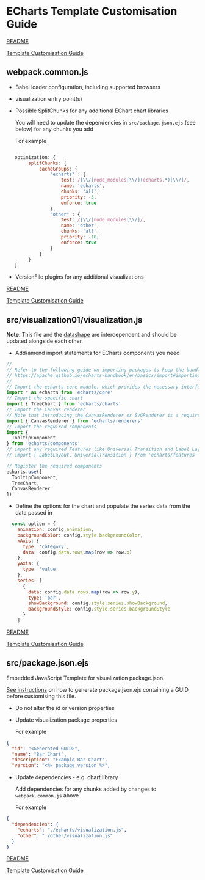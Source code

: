 # ECharts Template Customisation Guide

[README](../README.md)

[Template Customisation Guide](./template-customisation-guide.md#webpackcommonjs)

## webpack.common.js

* Babel loader configuration, including supported browsers
* visualization entry point(s)
* Possible SplitChunks for any additional EChart chart libraries

  You will need to update the dependencies in `src/package.json.ejs` (see below) for any chunks you add

  For example

```JavaScript

   optimization: {
        splitChunks: {
            cacheGroups: {
                "echarts" : {
                    test: /[\\/]node_modules[\\/](echarts.*)[\\/]/,
                    name: 'echarts',
                    chunks: 'all',
                    priority: -3,
                    enforce: true
                },
                "other" : {
                    test: /[\\/]node_modules[\\/]/,
                    name: 'other',
                    chunks: 'all',
                    priority: -10,
                    enforce: true
                }
            }
        }
   }
```

* VersionFile plugins for any additional visualizations

[README](../README.md)

[Template Customisation Guide](./template-customisation-guide.md#webpackcommonjs)

## src/visualization01/visualization.js

__Note__: This file and the [datashape](./template-customisation-guide.md#srcvisualization01visualizationdatashapegql) are interdependent and should be updated alongside each other.

* Add/amend import statements for ECharts components you need

```JavaScript
//
// Refer to the following guide on importing packages to keep the bundle size to a minimum:
// https://apache.github.io/echarts-handbook/en/basics/import#importing-required-charts-and-components-to-have-minimal-bundle
//
// Import the echarts core module, which provides the necessary interfaces for using echarts.
import * as echarts from 'echarts/core'
// Import the specific chart
import { TreeChart } from 'echarts/charts'
// Import the Canvas renderer
// Note that introducing the CanvasRenderer or SVGRenderer is a required step
import { CanvasRenderer } from 'echarts/renderers'
// Import the required components
import {
  TooltipComponent
} from 'echarts/components'
// import any required Features like Universal Transition and Label Layout
// import { LabelLayout, UniversalTransition } from 'echarts/features'

// Register the required components
echarts.use([
  TooltipComponent,
  TreeChart,
  CanvasRenderer
])
```

* Define the options for the chart and populate the series data from the data passed in

```JavaScript
  const option = {
    animation: config.animation,
    backgroundColor: config.style.backgroundColor,
    xAxis: {
      type: 'category',
      data: config.data.rows.map(row => row.x)
    },
    yAxis: {
      type: 'value'
    },
    series: [
      {
        data: config.data.rows.map(row => row.y),
        type: 'bar',
        showBackground: config.style.series.showBackground,
        backgroundStyle: config.style.series.backgroundStyle
      }
    ]

```

[README](../README.md)

[Template Customisation Guide](./template-customisation-guide.md#srcvisualization01visualizationjs)

## src/package.json.ejs

Embedded JavaScript Template for visualization package.json.

[See instructions](./template-customisation-guide.md#generate-guids) on how to generate package.json.ejs containing a GUID before customising this file.

* Do not alter the id or version properties
* Update visualization package properties

    For example

```JSON
{
  "id": "<Generated GUID>",
  "name": "Bar Chart",
  "description": "Example Bar Chart",
  "version": "<%= package.version %>",
```

* Update dependencies - e.g. chart library

  Add dependencies for any chunks added by changes to `webpack.common.js` above

  For example

```JSON
{
  "dependencies": {
    "echarts": "./echarts/visualization.js",
    "other": "./other/visualization.js"
  }
}
```

[README](../README.md)

[Template Customisation Guide](./template-customisation-guide.md#srcpackagejsonejs)
